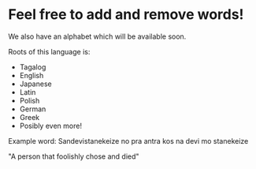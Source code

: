 # Feel free to add and remove words!

We also have an alphabet which will be available soon.

Roots of this language is:
* Tagalog
* English
* Japanese
* Latin
* Polish
* German
* Greek
* Posibly even more!

Example word:
Sandevistanekeize
  no pra antra kos na devi mo stanekeize

  "A person that foolishly chose and died"

